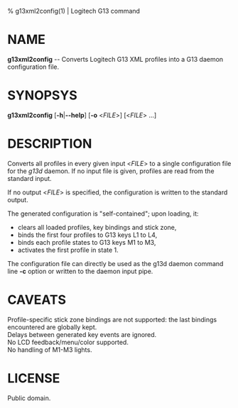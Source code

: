 % g13xml2config(1) | Logitech G13 command

NAME
====

**g13xml2config** -- Converts Logitech G13 XML profiles into a G13 daemon
configuration file.

SYNOPSYS
========

**g13xml2config** \[**-h**|**--help**] \[**-o** <_FILE_>] \[<_FILE_> ...]


DESCRIPTION
===========

Converts all profiles in every given input <_FILE_> to a single configuration
file for the *g13d* daemon. If no input file is given, profiles are read from
the standard input.

If no output <_FILE_> is specified, the configuration is written to the
standard output.

The generated configuration is "self-contained"; upon loading, it:

- clears all loaded profiles, key bindings and stick zone,
- binds the first four profiles to G13 keys L1 to L4,
- binds each profile states to G13 keys M1 to M3,
- activates the first profile in state 1.

The configuration file can directly be used as the g13d daemon command
line **-c** option or written to the daemon input pipe.

CAVEATS
=======

Profile-specific stick zone bindings are not supported: the last bindings
encountered are globally kept.  
Delays between generated key events are ignored.  
No LCD feedback/menu/color supported.  
No handling of M1-M3 lights.

LICENSE
=======
Public domain.
